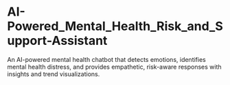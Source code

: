 # AI-Powered_Mental_Health_Risk_and_Support-Assistant
An AI-powered mental health chatbot that detects emotions, identifies mental health distress, and provides empathetic, risk-aware responses with insights and trend visualizations.
